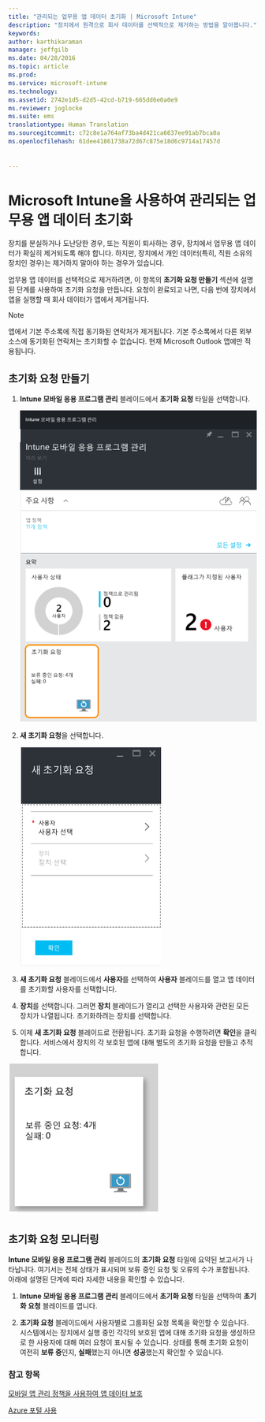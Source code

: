 ```yaml
---
title: "관리되는 업무용 앱 데이터 초기화 | Microsoft Intune"
description: "장치에서 원격으로 회사 데이터를 선택적으로 제거하는 방법을 알아봅니다."
keywords: 
author: karthikaraman
manager: jeffgilb
ms.date: 04/28/2016
ms.topic: article
ms.prod: 
ms.service: microsoft-intune
ms.technology: 
ms.assetid: 2742e1d5-d2d5-42cd-b719-665dd6e0a0e9
ms.reviewer: joglocke
ms.suite: ems
translationtype: Human Translation
ms.sourcegitcommit: c72c8e1a764af73ba4d421ca6637ee91ab7bca0a
ms.openlocfilehash: 61dee41861738a72d67c875e18d6c9714a17457d


---
```


# Microsoft Intune을 사용하여 관리되는 업무용 앱 데이터 초기화
장치를 분실하거나 도난당한 경우, 또는 직원이 퇴사하는 경우, 장치에서 업무용 앱 데이터가 확실히 제거되도록 해야 합니다. 하지만, 장치에서 개인 데이터(특히, 직원 소유의 장치인 경우)는 제거하지 말아야 하는 경우가 있습니다.

업무용 앱 데이터를 선택적으로 제거하려면, 이 항목의 **초기화 요청 만들기** 섹션에 설명된 단계를 사용하여 초기화 요청을 만듭니다.  요청이 완료되고 나면, 다음 번에 장치에서 앱을 실행할 때 회사 데이터가 앱에서 제거됩니다.
>[!NOTE]
> 앱에서 기본 주소록에 직접 동기화된 연락처가 제거됩니다. 기본 주소록에서 다른 외부 소스에 동기화된 연락처는 초기화할 수 없습니다. 현재 Microsoft Outlook 앱에만 적용됩니다.



## 초기화 요청 만들기

1.  **Intune 모바일 응용 프로그램 관리** 블레이드에서 **초기화 요청** 타일을 선택합니다.

    ![요약 타일과 Intune 모바일 응용 프로그램 관리 블레이의 스크린 샷](../media/AppManagement/AzurePortal_MAM_WipeRequests.png)

2.  **새 초기화 요청**을 선택합니다.

    ![새 초기화 요청 블레이드의 스크린샷](../media/AppManagement/AzurePortal_MAM_NewWipeRequest.png)

3.  **새 초기화 요청** 블레이드에서 **사용자**를 선택하여 **사용자** 블레이드를 열고 앱 데이터를 초기화할 사용자를 선택합니다.

4.  **장치**를 선택합니다.  그러면 **장치** 블레이드가 열리고 선택한 사용자와 관련된 모든 장치가 나열됩니다.  초기화하려는 장치를 선택합니다.

5.  이제 **새 초기화 요청** 블레이드로 전환됩니다. 초기화 요청을 수행하려면 **확인**을 클릭합니다. 서비스에서 장치의 각 보호된 앱에 대해 별도의 초기화 요청을 만들고 추적합니다.


![초기화 요청 타일의 스크린샷 ](../media/AppManagement/AzurePortal_MAM_WipeRequestsSummary.png)

## 초기화 요청 모니터링
**Intune 모바일 응용 프로그램 관리** 블레이드의 **초기화 요청** 타일에 요약된 보고서가 나타납니다.  여기서는 전체 상태가 표시되며 보류 중인 요청 및 오류의 수가 포함됩니다. 아래에 설명된 단계에 따라 자세한 내용을 확인할 수 있습니다.

1.  **Intune 모바일 응용 프로그램 관리** 블레이드에서 **초기화 요청** 타일을 선택하여 **초기화 요청** 블레이드를 엽니다.

2.  **초기화 요청** 블레이드에서 사용자별로 그룹화된 요청 목록을 확인할 수 있습니다.  시스템에서는 장치에서 실행 중인 각각의 보호된 앱에 대해 초기화 요청을 생성하므로 한 사용자에 대해 여러 요청이 표시될 수 있습니다.  상태를 통해 초기화 요청이 여전히 **보류 중**인지, **실패**했는지 아니면 **성공**했는지 확인할 수 있습니다.

### 참고 항목
[모바일 앱 관리 정책을 사용하여 앱 데이터 보호 ](protect-app-data-using-mobile-app-management-policies-with-microsoft-intune.md)

[Azure 포털 사용](azure-portal-for-microsoft-intune-mam-policies.md)



<!--HONumber=Jul16_HO3-->


